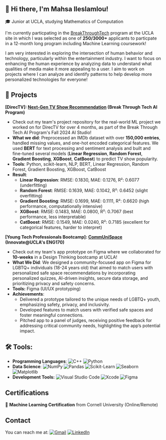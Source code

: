 ## 👋 Hi there, I'm Mahsa Ileslamlou! 
🎓 Junior at UCLA, studying Mathematics of Computation

I'm currently particpating in the [BreakThroughTech](https://www.breakthroughtech.org/) program at the UCLA site in which I was selected as one of **250/3000+** applicants to particpate in a 12-month long program including Machine Learning coursework!

I am very interested in exploring the intersection of human behavior and technology, particularly within the entertainment industry. I want to focus on enhancing the human experience by analyzing data to understand what qualities of media make it more appealing to a user. I aim to work on projects where I can analyze and identify patterns to help develop more personalized technologies for everyone!

## 🎯 Projects
**[DirecTV]: [Next-Gen TV Show Recommendation](https://github.com/DirecTV-Team1A-NextGen-Rec/directv_tvrec.git) (Break Through Tech AI Program)**
- Check out my team's project repository for the real-world ML project we worked on for DirecTV for over 4 months, as part of the Break Through Tech AI Program's Fall 2024 AI Studio!
- **What we did**: Preprocessed an IMDb dataset with over **150,000 entries**, handled missing values, and one-hot encoded categorical features. We used **BERT** for text processing and sentiment analysis and built and fine-tuned several models (**Linear Regression**, **Random Forest**, **Gradient Boosting**, **XGBoost**, **CatBoost**) to predict TV show popularity.
- **Tools**: Python, scikit-learn, NLP, BERT, Linear Regression, Random Forest, Gradient Boosting, XGBoost, CatBoost
- **Result**:  
  - **Linear Regression**: RMSE: 0.1830, MAE: 0.1276, R²: 0.6077 (underfitting)  
  - **Random Forest**: RMSE: 0.1639, MAE: 0.1042, R²: 0.6452 (slight overfitting)  
  - **Gradient Boosting**: RMSE: 0.1699, MAE: 0.1111, R²: 0.6620 (high performance, computationally intensive)  
  - **XGBoost**: RMSE: 0.1483, MAE: 0.0800, R²: 0.7067 (best performance, less interpretable)  
  - **CatBoost**: RMSE: 0.1549, MAE: 0.0240, R²: 0.7185 (excellent for categorical features, harder to interpret)

**[Young Tech Professionals Bootcamp]: [CommUniSpace](https://www.figma.com/proto/pG4sM1m5aRIpFd3RjZq2X1/CommUniSpace-Prototype?node-id=2977-8305&starting-point-node-id=2977%3A8305&t=CKSSLnpnMAyuA6rv-1) (Innovate@UCLA's ENG170)**
- Check out my team's app prototype on Figma where we collaborated for **10-weeks** in a Design Thinking bootcamp at UCLA!
- **What We Did**: We designed a community-focused app on Figma for LGBTQ+ individuals (18-24 years old) that aimed to match users with personalized safe space recommendations by incorporating personalized quizzes, AI-driven insights,  secure data storage, and prioritizing privacy and safety concerns.
- **Tools:** Figma (UI/UX prototyping)
- **Achievements**:
  - Delivered a prototype tailored to the unique needs of LGBTQ+ youth, emphasizing safety, privacy, and inclusivity.
  - Developed features to match users with verified safe spaces and foster meaningful connections.
  - Pitched app to a panel of judges, receiving positive feedback for addressing critical community needs, highlighting the app’s potential impact.  


## 🛠️ Tools: 
- **Programming Languages**:
![C++](https://img.shields.io/badge/C++-00599C?style=for-the-badge&logo=c%2B%2B&logoColor=white)
![Python](https://img.shields.io/badge/Python-3776AB?style=for-the-badge&logo=python&logoColor=white)
- **Data Science**:
![NumPy](https://img.shields.io/badge/NumPy-013243?style=for-the-badge&logo=numpy&logoColor=white)
![Pandas](https://img.shields.io/badge/Pandas-150458?style=for-the-badge&logo=pandas&logoColor=white)
![Scikit-Learn](https://img.shields.io/badge/Scikit--Learn-F7931E?style=for-the-badge&logo=scikit-learn&logoColor=white)
![Seaborn](https://img.shields.io/badge/Seaborn-3776AB?style=for-the-badge&logo=seaborn&logoColor=white)
![Matplotlib](https://img.shields.io/badge/Matplotlib-003D57?style=for-the-badge&logo=matplotlib&logoColor=white)
- **Development Tools:**
![Visual Studio Code](https://img.shields.io/badge/Visual%20Studio%20Code-0078D4?style=for-the-badge&logo=visual-studio-code&logoColor=white)
![Xcode](https://img.shields.io/badge/Xcode-147EFB?style=for-the-badge&logo=xcode&logoColor=white)
![Figma](https://img.shields.io/badge/Figma-F24E1E?style=for-the-badge&logo=figma&logoColor=white)



## Certifications
📜 **Machine Learning Certification** from Cornell University (Online/Remote)

## Contact
You can reach me at: 
[![Gmail](https://img.shields.io/badge/Gmail-EA4335?style=for-the-badge&logo=gmail&logoColor=white)](mailto:mahsaileslamlou@gmail.com)
[![LinkedIn](https://img.shields.io/badge/LinkedIn-0A66C2?style=for-the-badge&logo=linkedin&logoColor=white)](https://www.linkedin.com/in/mahsailes)

